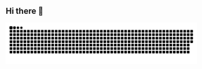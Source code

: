 ## Hi there 👋

<!--
**SeifMaged/SeifMaged** is a ✨ _special_ ✨ repository because its `README.md` (this file) appears on your GitHub profile.

Here are some ideas to get you started:

- 🔭 I’m currently working on ...
- 🌱 I’m currently learning ...
- 👯 I’m looking to collaborate on ...
- 🤔 I’m looking for help with ...
- 💬 Ask me about ...
- 📫 How to reach me: ...
- 😄 Pronouns: ...
- ⚡ Fun fact: ...
-->
<picture>
  <source media="(prefers-color-scheme: dark)" srcset="https://raw.githubusercontent.com/seifmaged/seifmaged/output/github-snake-dark.svg" />
  <source media="(prefers-color-scheme: light)" srcset="https://raw.githubusercontent.com/seifmaged/seifmaged/output/github-snake.svg" />
  <img alt="github-snake" src="https://raw.githubusercontent.com/seifmaged/seifmaged/output/github-snake.svg" />
</picture>
